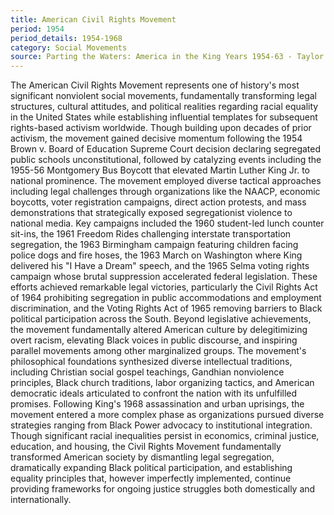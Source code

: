 ```yaml
---
title: American Civil Rights Movement
period: 1954
period_details: 1954-1968
category: Social Movements
source: Parting the Waters: America in the King Years 1954-63 - Taylor Branch
---
```

The American Civil Rights Movement represents one of history's most significant nonviolent social movements, fundamentally transforming legal structures, cultural attitudes, and political realities regarding racial equality in the United States while establishing influential templates for subsequent rights-based activism worldwide. Though building upon decades of prior activism, the movement gained decisive momentum following the 1954 Brown v. Board of Education Supreme Court decision declaring segregated public schools unconstitutional, followed by catalyzing events including the 1955-56 Montgomery Bus Boycott that elevated Martin Luther King Jr. to national prominence. The movement employed diverse tactical approaches including legal challenges through organizations like the NAACP, economic boycotts, voter registration campaigns, direct action protests, and mass demonstrations that strategically exposed segregationist violence to national media. Key campaigns included the 1960 student-led lunch counter sit-ins, the 1961 Freedom Rides challenging interstate transportation segregation, the 1963 Birmingham campaign featuring children facing police dogs and fire hoses, the 1963 March on Washington where King delivered his "I Have a Dream" speech, and the 1965 Selma voting rights campaign whose brutal suppression accelerated federal legislation. These efforts achieved remarkable legal victories, particularly the Civil Rights Act of 1964 prohibiting segregation in public accommodations and employment discrimination, and the Voting Rights Act of 1965 removing barriers to Black political participation across the South. Beyond legislative achievements, the movement fundamentally altered American culture by delegitimizing overt racism, elevating Black voices in public discourse, and inspiring parallel movements among other marginalized groups. The movement's philosophical foundations synthesized diverse intellectual traditions, including Christian social gospel teachings, Gandhian nonviolence principles, Black church traditions, labor organizing tactics, and American democratic ideals articulated to confront the nation with its unfulfilled promises. Following King's 1968 assassination and urban uprisings, the movement entered a more complex phase as organizations pursued diverse strategies ranging from Black Power advocacy to institutional integration. Though significant racial inequalities persist in economics, criminal justice, education, and housing, the Civil Rights Movement fundamentally transformed American society by dismantling legal segregation, dramatically expanding Black political participation, and establishing equality principles that, however imperfectly implemented, continue providing frameworks for ongoing justice struggles both domestically and internationally. 